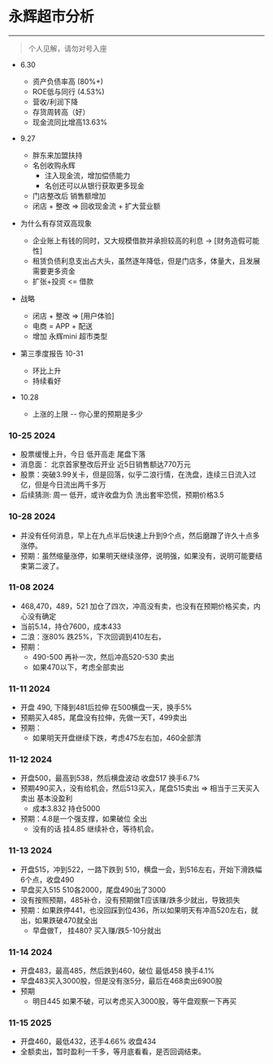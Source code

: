 # 永辉超市分析

---
> 个人见解，请勿对号入座


- 6.30
  - 资产负债率高 (80%+)
  - ROE低与同行 (4.53%)
  - 营收/利润下降
  - 存货周转高（好）
  - 现金流同比增高13.63%

- 9.27
  - 胖东来加盟扶持
  - 名创收购永辉
    - 注入现金流，增加偿债能力
    - 名创还可以从银行获取更多现金
  - 门店整改后 销售额增加
  - 闭店 + 整改 => 回收现金流 + 扩大营业额

- 为什么有存贷双高现象
  - 企业账上有钱的同时，又大规模借款并承担较高的利息 -> [财务造假可能性]
  - 租赁负债利息支出占大头，虽然逐年降低，但是门店多，体量大，且发展需要更多资金
  - 扩张+投资 <= 借款
- 战略
  - 闭店 + 整改 => [用户体验]
  - 电商 = APP + 配送
  - 增加 永辉mini 超市类型

- 第三季度报告 10-31
  - 环比上升
  - 持续看好

- 10.28
  - 上涨的上限 -- 你心里的预期是多少


### 10-25 2024
- 股票缓慢上升，今日 低开高走 尾盘下落
- 消息面： 北京首家整改后开业 近5日销售额达770万元
- 股票：突破3.99关卡，但是回落，似乎二浪行情，在洗盘，连续三日流入过亿，但是今日流出两千多万
- 后续猜测: 周一 低开，或许收盘为负 洗出套牢恐慌，预期价格3.5

### 10-28 2024
- 并没有任何消息，早上在九点半后快速上升到9个点，然后磨蹭了许久十点多涨停。
- 预期：虽然缩量涨停，如果明天继续涨停，说明强，如果没有，说明可能要结束第二波了。

### 11-08 2024
- 468,470，489，521 加仓了四次，冲高没有卖，也没有在预期价格买卖，内心没有确定
- 当前5.14，持仓7600，成本433
- 二浪：涨80% 跌25%，下次回调到410左右，
- 预期： 
  - 490-500 再补一次，然后冲高520-530 卖出
  - 如果470以下，考虑全部卖出

### 11-11 2024
- 开盘 490, 下降到481后拉伸 在500横盘一天，换手5%
- 预期买入485，尾盘没有拉伸，先做一天T，499卖出
- 预期：
  - 如果明天开盘继续下跌，考虑475左右加，460全部清

### 11-12 2024
- 开盘500，最高到538，然后横盘波动 收盘517 换手6.7%
- 预期490买入，没有给机会，然后513买入，尾盘515卖出 => 相当于三天买入卖出 基本没盈利
  - 成本3.832 持仓5000
- 预期：4.8是一个强支撑，如果破位 全出
  - 没有的话 挂4.85 继续补仓，等待机会。

### 11-13 2024
- 开盘515，冲到522，一路下跌到 510，横盘一会，到516左右，开始下滑跌幅6个点，收盘490
- 早盘买入515 510各2000，尾盘490出了3000
- 没有按照预期，485补仓，没有预期做T应该赚/跌多少就出，导致损失
- 预期：如果跌停441，也没回踩到位436，所以如果明天有冲高520左右，就出，如果跌破470就全出
  - 早盘做T， 挂480? 买入赚/跌5-10分就出

### 11-14 2024
- 开盘483，最高485，然后跌到460，破位 最低458 换手4.1%
- 早盘483买入3000股，但是没有涨5分，最后在468卖出6900股
- 预期
  - 明日445 如果不破，可以考虑买入3000股，等午盘观察一下再买

### 11-15 2025
- 开盘460，最低432，还手4.66% 收盘434
- 全额卖出，暂时盈利一千多，等月底看看，是否回调结束。